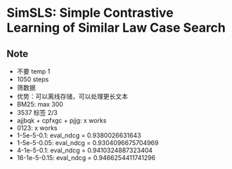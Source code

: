 # SimSLS: **Sim**ple Contrastive Learning of **S**imilar **L**aw Case **S**earch

## Note

- 不要 temp 1
- 1050 steps
- 筛数据
- 优势：可以离线存储，可以处理更长文本
- BM25: max 300
- 3537 标签 2/3
- ajjbqk + cpfxgc + pjjg: x works
- 0123: x works
- 1-5e-5-0.1: eval_ndcg = 0.9380026631643
- 1-5e-5-0.05: eval_ndcg = 0.9304096675704969
- 4-1e-5-0.1: eval_ndcg = 0.9410324887323404
- 16-1e-5-0.15: eval_ndcg = 0.9466254411741296
